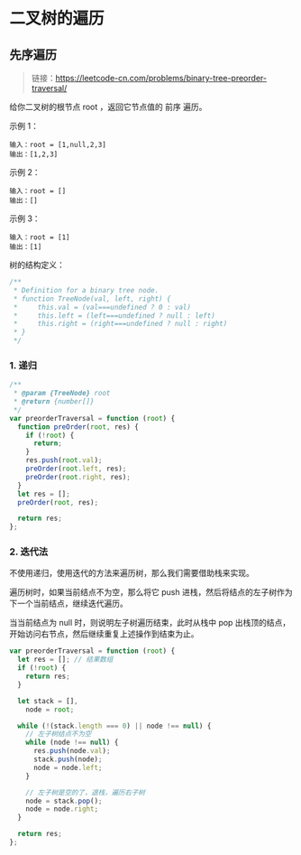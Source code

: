 # 二叉树的遍历

## 先序遍历

> 链接：https://leetcode-cn.com/problems/binary-tree-preorder-traversal/

给你二叉树的根节点 root ，返回它节点值的 前序 遍历。

示例 1：

```
输入：root = [1,null,2,3]
输出：[1,2,3]
```

示例 2：

```
输入：root = []
输出：[]
```

示例 3：

```
输入：root = [1]
输出：[1]
```

树的结构定义：

```javascript
/**
 * Definition for a binary tree node.
 * function TreeNode(val, left, right) {
 *     this.val = (val===undefined ? 0 : val)
 *     this.left = (left===undefined ? null : left)
 *     this.right = (right===undefined ? null : right)
 * }
 */
```

### 1. 递归

```javascript
/**
 * @param {TreeNode} root
 * @return {number[]}
 */
var preorderTraversal = function (root) {
  function preOrder(root, res) {
    if (!root) {
      return;
    }
    res.push(root.val);
    preOrder(root.left, res);
    preOrder(root.right, res);
  }
  let res = [];
  preOrder(root, res);

  return res;
};
```

### 2. 迭代法

不使用递归，使用迭代的方法来遍历树，那么我们需要借助栈来实现。

遍历树时，如果当前结点不为空，那么将它 push 进栈，然后将结点的左子树作为下一个当前结点，继续迭代遍历。

当当前结点为 null 时，则说明左子树遍历结束，此时从栈中 pop 出栈顶的结点，开始访问右节点，然后继续重复上述操作到结束为止。

```javascript
var preorderTraversal = function (root) {
  let res = []; // 结果数组
  if (!root) {
    return res;
  }

  let stack = [],
    node = root;

  while (!(stack.length === 0) || node !== null) {
    // 左子树结点不为空
    while (node !== null) {
      res.push(node.val);
      stack.push(node);
      node = node.left;
    }

    // 左子树是空的了，退栈，遍历右子树
    node = stack.pop();
    node = node.right;
  }

  return res;
};
```
